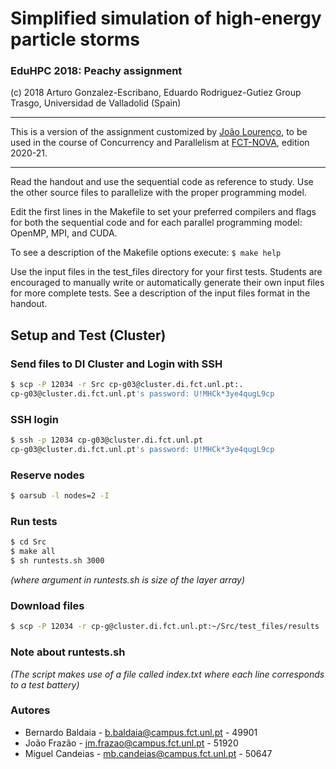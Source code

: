 # Simplified simulation of high-energy particle storms

### EduHPC 2018: Peachy assignment

(c) 2018 Arturo Gonzalez-Escribano, Eduardo Rodriguez-Gutiez
Group Trasgo, Universidad de Valladolid (Spain)

--------------------------------------------------------------

This is a version of the assignment customized by [João Lourenço](https://docentes.fct.unl.pt/joao-lourenco),
to be used in the course  of Concurrency and Parallelism at [FCT-NOVA](www.di.fct.unl.pt), 
edition 2020-21.

--------------------------------------------------------------

Read the handout and use the sequential code as reference to study.
Use the other source files to parallelize with the proper programming model.

Edit the first lines in the Makefile to set your preferred compilers and flags
for both the sequential code and for each parallel programming model: 
OpenMP, MPI, and CUDA.

To see a description of the Makefile options execute:
`$ make help`

Use the input files in the test_files directory for your first tests.
Students are encouraged to manually write or automatically generate
their own input files for more complete tests. See a description of
the input files format in the handout.

## Setup and Test (Cluster)
### Send files to DI Cluster and Login with SSH
```bash
$ scp -P 12034 -r Src cp-g03@cluster.di.fct.unl.pt:.
cp-g03@cluster.di.fct.unl.pt's password: U!MHCk*3ye4qugL9cp
```
### SSH login
```bash
$ ssh -p 12034 cp-g03@cluster.di.fct.unl.pt
cp-g03@cluster.di.fct.unl.pt's password: U!MHCk*3ye4qugL9cp
```

### Reserve nodes
```bash
$ oarsub -l nodes=2 -I
```

### Run tests
```bash
$ cd Src
$ make all
$ sh runtests.sh 3000
```
*(where argument in runtests.sh is size of the layer array)*

### Download files
```bash
$ scp -P 12034 -r cp-g@cluster.di.fct.unl.pt:~/Src/test_files/results .
```

### Note about runtests.sh
*(The script makes use of a file called index.txt where each line corresponds to a test battery)*

### Autores
* Bernardo Baldaia - b.baldaia@campus.fct.unl.pt - 49901
* João Frazão - jm.frazao@campus.fct.unl.pt - 51920
* Miguel Candeias - mb.candeias@campus.fct.unl.pt - 50647
